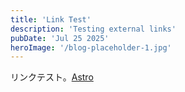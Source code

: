 ```yaml
---
title: 'Link Test'
description: 'Testing external links'
pubDate: 'Jul 25 2025'
heroImage: '/blog-placeholder-1.jpg'
---
```


リンクテスト。[Astro](https://astro.build/)
